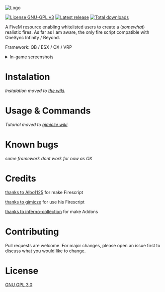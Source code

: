 ![Logo](https://i.imgur.com/lKBSPoC.png)

[![License GNU-GPL v3](https://img.shields.io/github/license/gimicze/firescript?style=for-the-badge)](https://github.com/gimicze/firescript/blob/master/LICENSE "License")
[![Latest release](https://img.shields.io/github/v/release/Wick89/firescript?style=for-the-badge)](https://github.com/gimicze/firescript/releases/latest "Latest release")
[![Total downloads](https://img.shields.io/github/downloads/Wick89/firescript/total?style=for-the-badge)](https://github.com/gimicze/firescript/releases/latest "Total downloads")


A FiveM resource enabling whitelisted users to create a (*somewhat*) realistic fires. As far as I am aware, the only fire script compatible with OneSync Infinity / Beyond.

Framework: QB / ESX / OX / VRP

<details>
<summary>In-game screenshots</summary>

![Example fire](https://i.imgur.com/XOLJN7v.png "Example fire")
![Example fire](https://i.imgur.com/IYmE6qn.png)
</details>

# Instalation
*Instalation moved to [the wiki](https://github.com/Wick89/FirescriptAddons/wiki).*

# Usage & Commands

*Tutorial moved to [gimicze wiki](https://github.com/gimicze/firescript/wiki).*

# Known bugs
*some framework dont work for now as OX*

# Credits
[thanks to Albo1125](https://github.com/Albo1125/FireScript) for make Firescript

[thanks to gimicze](https://github.com/gimicze/firescript) for use his Firescript

[thanks to inferno-collection](https://github.com/inferno-collection) for make Addons

# Contributing
Pull requests are welcome. For major changes, please open an issue first to discuss what you would like to change.

# License
[GNU GPL 3.0](https://github.com/gimicze/firescript/blob/main/LICENSE)
